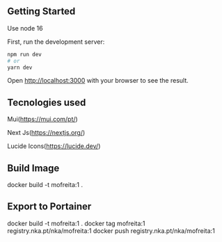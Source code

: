 ## Getting Started

Use node 16

First, run the development server:

```bash
npm run dev
# or
yarn dev
```

Open [http://localhost:3000](http://localhost:3000) with your browser to see the result.


## Tecnologies used

Mui(https://mui.com/pt/)

Next Js(https://nextjs.org/)

Lucide Icons(https://lucide.dev/)

## Build Image
docker build -t mofreita:1 .

## Export to Portainer
docker build -t mofreita:1 .
docker tag mofreita:1 registry.nka.pt/nka/mofreita:1
docker push registry.nka.pt/nka/mofreita:1
